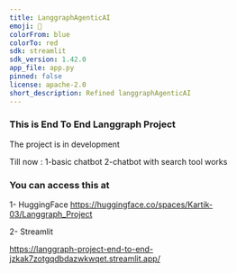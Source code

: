 ```yaml
---
title: LanggraphAgenticAI
emoji: 🐨
colorFrom: blue
colorTo: red
sdk: streamlit
sdk_version: 1.42.0
app_file: app.py
pinned: false
license: apache-2.0
short_description: Refined langgraphAgenticAI
---
```


### This is End To End Langgraph Project

The project is in development

Till now :
1-basic chatbot 
2-chatbot with search tool works

### You can access this at 

1- HuggingFace
https://huggingface.co/spaces/Kartik-03/Langgraph_Project

2- Streamlit 

https://langgraph-project-end-to-end-jzkak7zotgqdbdazwkwqet.streamlit.app/
